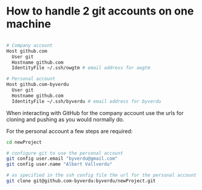 # How to handle 2 git accounts on one machine

```bash

# Company account
Host github.com
  User git
  Hostname github.com
  IdentityFile ~/.ssh/owgtm # email address for owgtm

# Personal account
Host github.com-byverdu
  User git
  Hostname github.com
  IdentityFile ~/.ssh/byverdu # email address for byverdu
```

When interacting with GitHub for the company account use the urls for cloning and pushing as you would normally do.

For the personal account a few steps are required:



```bash
cd newProject

# configure git to use the personal account
git config user.email "byverdu@gmail.com"
git config user.name "Albert Vallverdu"

# as specified in the ssh config file the url for the personal account is github.com-byverdu
git clone git@github.com-byverdu:byverdu/newProject.git
```